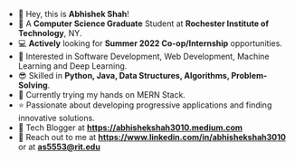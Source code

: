 - 👋 Hey, this is **Abhishek Shah**!
- 🏫 A **Computer Science Graduate** Student at **Rochester Institute of Technology**, NY.
- 💻 **Actively** looking for ****Summer 2022 Co-op/Internship**** opportunities.
- 👀 Interested in Software Development, Web Development, Machine Learning and Deep Learning.
- 😎 Skilled in **Python, Java, Data Structures, Algorithms, Problem-Solving**.
- 📖 Currently trying my hands on MERN Stack.
- ⭐ Passionate about developing progressive applications and finding innovative solutions.
- 📝 Tech Blogger at **https://abhishekshah3010.medium.com**
- 📩 Reach out to me at **https://www.linkedin.com/in/abhishekshah3010** or at **as5553@rit.edu**

<!---
abhishekshah3010/abhishekshah3010 is a ✨ special ✨ repository because its `README.md` (this file) appears on your GitHub profile.
You can click the Preview link to take a look at your changes.
--->
